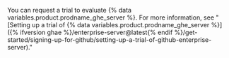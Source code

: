 You can request a trial to evaluate {% data variables.product.prodname_ghe_server %}. For more information, see "[Setting up a trial of {% data variables.product.prodname_ghe_server %}]({% ifversion ghae %}/enterprise-server@latest{% endif %}/get-started/signing-up-for-github/setting-up-a-trial-of-github-enterprise-server)."
